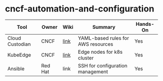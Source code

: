 # cncf-automation-and-configuration

| Tool | Owner | Wiki | Summary | Hands-On |
|------|-------|------|---------|----------|
|Cloud Custodian|CNCF|[link](https://github.com/cheuklau/cncf-automation-and-configuration/wiki/Cloud-Custodian)|YAML-based rules for AWS resources| Yes |
|KubeEdge|CNCF|[link](https://github.com/kubeedge/kubeedge)|Edge nodes for k8s cluster| Yes |
|Ansible|Red Hat|link|SSH for configuration management| Yes |
